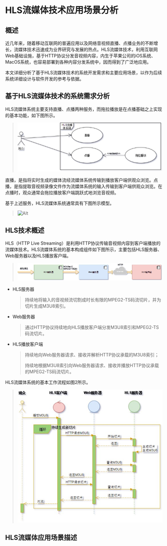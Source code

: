 HLS流媒体技术应用场景分析
=====================


概述
---------------------
近几年来，随着移动互联网的普遍应用以及网络音视频直播、点播业务的不断增长，流媒体技术迅速成为业界研究与发展的热点。HLS流媒体技术，利用互联网Web基础设施，基于HTTP协议分发音视频内容，内生于苹果公司的iOS系统、MacOS系统，也容易部署到各种内容分发系统中，因而得到了广泛地应用。

本文详细分析了基于HLS流媒体技术的系统开发需求和主要应用场景，以作为后续系统详细设计与软件开发的参考与依据。


基于HLS流媒体技术的系统需求分析
---------------------
HLS流媒体系统主要支持直播、点播两种服务，而拖拉播放是在点播基础之上实现的基本功能，如下图所示。
> ![Alt](./HLS-UseCase.jpg)

直播，是指将实时生成的媒体流经流媒体系统传输到播放客户端供观众浏览。点播，是指提取音视频录像文件作为流媒体系统的输入传输到客户端供观众浏览。在点播时，观众通常会拖拉播放客户端跳跃式地浏览音视频。

基于上述服务，HLS流媒体系统通常具有下图所示模型。
> ![Alt](./HLS-SysModel.jpg)


HLS技术概述
---------------------
HLS（HTTP Live Streaming）是利用HTTP协议传输音视频内容到客户端播放的流媒体技术。HLS流媒体系统的基本构成组件如下图所示，主要包括HLS服务器、Web服务器以及HLS播放客户端。
> ![Alt](./HLS.jpg)

- HLS服务器
  > 持续地将输入的音视频流切割成时长有限的MPEG2-TS码流切片，并为切片生成M3U8索引。
- Web服务器
  > 通过HTTP协议持续地向HLS播放客户端分发M3U8索引和MPEG2-TS码流切片。
- HLS播放客户端
  > 持续地向Web服务器请求、接收并解析HTTP协议承载的M3U8索引；
  >
  > 持续地根据M3U8索引向Web服务器请求、接收并播放HTTP协议承载的MPEG2-TS码流切片。

HLS流媒体系统的基本工作流程如图2所示。
> ![Alt](./HLS-workflow.jpg)


HLS流媒体应用场景描述
---------------------